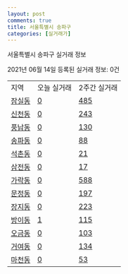 ```yaml
---
layout: post
comments: true
title: 서울특별시 송파구
categories: [실거래가]
---
```


서울특별시 송파구 실거래 정보

2021년 06월 14일 등록된 실거래 정보: 0건


<table class="sortable">
  <tr>
    <td>지역</td>
    <td>오늘 실거래</td>
    <td>2주간 실거래</td>
  </tr>

  
  <tr class="item">
    <td><a href="1171010100.html">잠실동</a></td>
    <td><a href="1171010100.html">0</a></td>
    <td><a href="1171010100.html">485</a></td>
  </tr>
    

  <tr class="item">
    <td><a href="1171010200.html">신천동</a></td>
    <td><a href="1171010200.html">0</a></td>
    <td><a href="1171010200.html">243</a></td>
  </tr>
    

  <tr class="item">
    <td><a href="1171010300.html">풍납동</a></td>
    <td><a href="1171010300.html">0</a></td>
    <td><a href="1171010300.html">130</a></td>
  </tr>
    

  <tr class="item">
    <td><a href="1171010400.html">송파동</a></td>
    <td><a href="1171010400.html">0</a></td>
    <td><a href="1171010400.html">88</a></td>
  </tr>
    

  <tr class="item">
    <td><a href="1171010500.html">석촌동</a></td>
    <td><a href="1171010500.html">0</a></td>
    <td><a href="1171010500.html">21</a></td>
  </tr>
    

  <tr class="item">
    <td><a href="1171010600.html">삼전동</a></td>
    <td><a href="1171010600.html">0</a></td>
    <td><a href="1171010600.html">17</a></td>
  </tr>
    

  <tr class="item">
    <td><a href="1171010700.html">가락동</a></td>
    <td><a href="1171010700.html">0</a></td>
    <td><a href="1171010700.html">588</a></td>
  </tr>
    

  <tr class="item">
    <td><a href="1171010800.html">문정동</a></td>
    <td><a href="1171010800.html">0</a></td>
    <td><a href="1171010800.html">197</a></td>
  </tr>
    

  <tr class="item">
    <td><a href="1171010900.html">장지동</a></td>
    <td><a href="1171010900.html">0</a></td>
    <td><a href="1171010900.html">223</a></td>
  </tr>
    

  <tr class="item">
    <td><a href="1171011100.html">방이동</a></td>
    <td><a href="1171011100.html">1</a></td>
    <td><a href="1171011100.html">115</a></td>
  </tr>
    

  <tr class="item">
    <td><a href="1171011200.html">오금동</a></td>
    <td><a href="1171011200.html">0</a></td>
    <td><a href="1171011200.html">103</a></td>
  </tr>
    

  <tr class="item">
    <td><a href="1171011300.html">거여동</a></td>
    <td><a href="1171011300.html">0</a></td>
    <td><a href="1171011300.html">134</a></td>
  </tr>
    

  <tr class="item">
    <td><a href="1171011400.html">마천동</a></td>
    <td><a href="1171011400.html">0</a></td>
    <td><a href="1171011400.html">53</a></td>
  </tr>
    


</table>
    